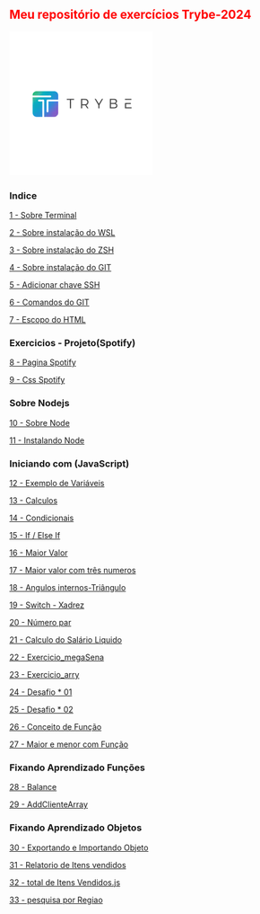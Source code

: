  <html>
 <h2 style="Color:red">Meu repositório de exercícios Trybe-2024</h2> 
 <img src="Importante/img/lg.webp" alt="logo">
 
### Indice ###  
  [1 - Sobre Terminal](https://github.com/Fas-DevNaWeb/Trybe-exercicios/blob/main/Importante/01_sobre-terminal.js "1 - Sobre Terminal")

[2 - Sobre instalação do WSL](https://github.com/Fas-DevNaWeb/Trybe-exercicios/blob/main/Importante/02_configuracao-WSL.js "1 - Sobre instalação do WSL")

[3 - Sobre instalação do ZSH](https://github.com/Fas-DevNaWeb/Trybe-exercicios/blob/main/Importante/03_instalacaoZSH.js "1 - Sobre instalação do ZSH")

[4 - Sobre instalação do GIT](https://github.com/Fas-DevNaWeb/Trybe-exercicios/blob/main/Importante/04_instalacao-doGit.js "1 - Sobre instalação do GIT")

[5 - Adicionar chave SSH](https://github.com/Fas-DevNaWeb/Trybe-exercicios/blob/main/Importante/05_adicionando-chaveSSH.js "1 - Adicionar chave SSH")

[6 - Comandos do GIT](https://github.com/Fas-DevNaWeb/Trybe-exercicios/blob/main/Importante/06_comandos-do-GIT.js "6 - Comandos do GIT")

[7 - Escopo do HTML](https://github.com/Fas-DevNaWeb/Trybe-exercicios/blob/Iniciando-javaScript/Importante/07_escopo-Html.js "7 - Escopo do HTML")

   <h3>Exercicios - Projeto(Spotify)</h3>

[8 - Pagina Spotify ](https://github.com/Fas-DevNaWeb/Trybe-exercicios/blob/Iniciando-javaScript/Page-Spotify/spotify.html "7 - Pagina Spotify")

[9 - Css Spotify ](https://github.com/Fas-DevNaWeb/Trybe-exercicios/blob/Iniciando-javaScript/Page-Spotify/css/spotify.css "7 - Css Spotify")

   <h3>Sobre Nodejs</h3>

[10 - Sobre Node ](https://github.com/Fas-DevNaWeb/Trybe-exercicios/blob/Iniciando-javaScript/Importante/08_sobreNode.js "10 - Sobre Node")

[11 - Instalando Node ](https://github.com/Fas-DevNaWeb/Trybe-exercicios/blob/Iniciando-javaScript/Importante/09_instalcaoNodejs.js "11 - Instalando Node")

<h3>Iniciando com (JavaScript)</h3>

[12 - Exemplo de Variáveis ](https://github.com/Fas-DevNaWeb/Trybe-exercicios/blob/Iniciando-javaScript/Exrecicios-javaScript/js/calculos.js "12 - Variáveis")

[13 - Calculos ](https://github.com/Fas-DevNaWeb/Trybe-exercicios/blob/Iniciando-javaScript/Exrecicios-javaScript/js/calculos.js "13 - Calculos")

[14 - Condicionais](https://github.com/Fas-DevNaWeb/Trybe-exercicios/blob/Iniciando-javaScript/Exrecicios-javaScript/js/condicionais.js "14 - Condicionais")

[15 - If / Else If ](https://github.com/Fas-DevNaWeb/Trybe-exercicios/blob/Iniciando-javaScript/Exrecicios-javaScript/js/ifEelseIf.js "15 - If / Else If")

[16 - Maior Valor ](https://github.com/Fas-DevNaWeb/Trybe-exercicios/blob/Iniciando-javaScript/Exrecicios-javaScript/js/maiorValor.js "16 - Maior Valor")

[17 - Maior valor com três numeros](https://github.com/Fas-DevNaWeb/Trybe-exercicios/blob/Iniciando-javaScript/Exrecicios-javaScript/js/maiorValorCom3Num.js "17 - Maior valor com três numeros")

[18 - Angulos internos-Triângulo](https://github.com/Fas-DevNaWeb/Trybe-exercicios/blob/Iniciando-javaScript/Exrecicios-javaScript/js/triangulo.js "18 - Angulos internos-Triângulo")

[19 - Switch - Xadrez](https://github.com/Fas-DevNaWeb/Trybe-exercicios/blob/Iniciando-javaScript/Exrecicios-javaScript/js/switch-xadrez.js "19 - Switch - Xadrez")

[20 - Número par](https://github.com/Fas-DevNaWeb/Trybe-exercicios/blob/Iniciando-javaScript/Exrecicios-javaScript/js/numeroPar.js "20 - Número par")

[21 - Calculo do Salário Liquido](https://github.com/Fas-DevNaWeb/Trybe-exercicios/blob/Iniciando-javaScript/Exrecicios-javaScript/js/calculoSalarioMinimo.js "21 - Calculo do Salário Liquido]")

[22 - Exercicio_megaSena](https://github.com/Fas-DevNaWeb/Trybe-exercicios/blob/Iniciando-javaScript/Exrecicios-javaScript/js/exercicio_megaSena.js "22 - Exercicio_megaSena]")

[23 - Exercicio_arry](https://github.com/Fas-DevNaWeb/Trybe-exercicios/blob/Iniciando-javaScript/Exrecicios-javaScript/js/exercicio_arry.js "23 - Exercicio_arry]")

[24 - Desafio * 01](https://github.com/Fas-DevNaWeb/Trybe-exercicios/blob/Iniciando-javaScript/Exrecicios-javaScript/js/desafio_asteristico.js "24 - Desafio * 01")

[25 - Desafio * 02](https://github.com/Fas-DevNaWeb/Trybe-exercicios/blob/Iniciando-javaScript/Exrecicios-javaScript/js/desafio_asteristico-02.js "25 - Desafio * 02")

[26 - Conceito de Função](https://github.com/Fas-DevNaWeb/Trybe-exercicios/blob/Iniciando-javaScript/Exrecicios-javaScript/js/conceitoDeFuncao.js "26 - Conceito de Função")

[27 - Maior e menor com Função](https://github.com/Fas-DevNaWeb/Trybe-exercicios/blob/Iniciando-javaScript/Exrecicios-javaScript/js/conceitoDeFuncao.js "27 - Maior e menor com Função")
</html>

### Fixando Aprendizado Funções ###

[28 - Balance](https://github.com/Fas-DevNaWeb/Trybe-exercicios/blob/Iniciando-javaScript/Exrecicios-javaScript/js/balance.js "28 - Balance")

[29 - AddClienteArray](https://github.com/Fas-DevNaWeb/Trybe-exercicios/blob/Iniciando-javaScript/Exrecicios-javaScript/js/cliente.js "29 - AddClienteArray")

### Fixando Aprendizado Objetos ###
[30 - Exportando e Importando Objeto](https://github.com/Fas-DevNaWeb/Trybe-exercicios/blob/Iniciando-javaScript/Exrecicios-javaScript/js/exportnadoObj.js "30 - Exportando e Importando Objeto")

[31 - Relatorio de Itens vendidos](https://github.com/Fas-DevNaWeb/Trybe-exercicios/blob/Iniciando-javaScript/Exrecicios-javaScript/js/itensVendidos.js "31 - Relatorio de Itens vendidos")

[32 - total de Itens Vendidos.js](https://github.com/Fas-DevNaWeb/Trybe-exercicios/blob/Iniciando-javaScript/Exrecicios-javaScript/js/totalItensVendidos.js "32 - totalItensVendidos.js")

[33 - pesquisa por Regiao](https://github.com/Fas-DevNaWeb/Trybe-exercicios/blob/Iniciando-javaScript/Exrecicios-javaScript/js/pesquisaRegiao.js "33 - pesquisa por Regiao")
</html>